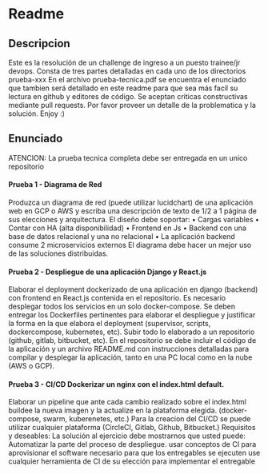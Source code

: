 # Readme
## Descripcion
Este es la resolución de un challenge de ingreso a un puesto trainee/jr devops.
Consta de tres partes detalladas en cada uno de los directorios prueba-xxx
En el archivo prueba-tecnica.pdf se encuentra el enunciado que tambien será detallado en este readme para que sea más facil su lectura en github y editores de código.
Se aceptan criticas constructivas mediante pull requests. Por favor proveer un detalle de la problematica y la solución.
Enjoy :)

## Enunciado
ATENCION: La prueba tecnica completa debe ser entregada en un unico repositorio

#### Prueba 1 - Diagrama de Red 
Produzca un diagrama de red (puede utilizar lucidchart) de una aplicación web en GCP o AWS y escriba una descripción de texto de 1/2 a 1 página de sus elecciones y arquitectura.
El diseño debe soportar:
• Cargas variables
• Contar con HA (alta disponibilidad)
• Frontend en Js
• Backend con una base de datos relacional y una no relacional
• La aplicación backend consume 2 microservicios externos
El diagrama debe hacer un mejor uso de las soluciones distribuidas.

#### Prueba 2 - Despliegue de una aplicación Django y React.js 
Elaborar el deployment dockerizado de una aplicación en django (backend) con frontend en React.js contenida en el repositorio. Es necesario desplegar todos los servicios en un solo docker-compose.
Se deben entregar los Dockerfiles pertinentes para elaborar el despliegue y justificar la forma en la que elabora el deployment (supervisor, scripts, dockercompose, kubernetes, etc).
Subir todo lo elaborado a un repositorio (github, gitlab, bitbucket, etc). En el repositorio se debe incluir el código de la aplicación y un archivo README.md con instrucciones detalladas para compilar y desplegar la aplicación, tanto en una PC local como en la nube (AWS o GCP).

#### Prueba 3 - CI/CD Dockerizar un nginx con el index.html default. 
Elaborar un pipeline que ante cada cambio realizado sobre el index.html buildee la nueva imagen y la actualize en la plataforma elegida. (docker-compose, swarm, kuberenetes, etc.) Para la creacion del CI/CD se puede utilizar cualquier plataforma (CircleCI, Gitlab, Github, Bitbucket.)
Requisitos y deseables:
La solución al ejercicio debe mostrarnos que usted puede:
Automatizar la parte del proceso de despliegue. usar conceptos de CI para aprovisionar el software necesario para que los entregables se ejecuten use cualquier herramienta de CI de su elección para implementar el entregable